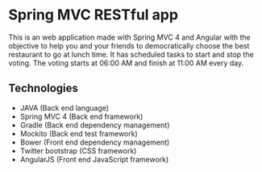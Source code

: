 Spring MVC RESTful app
========

 This is an web application made with Spring MVC 4 and Angular with the objective to help you and your friends to 
 democratically choose the best restaurant to go at lunch time. It has scheduled tasks to start and stop the voting.
 The voting starts at 06:00 AM and finish at 11:00 AM every day.

Technologies 
----
* JAVA (Back end language)
* Spring MVC 4 (Back end framework)
* Gradle (Back end dependency management) 
* Mockito (Back end test framework)
* Bower (Front end dependency management)
* Twitter bootstrap (CSS framework)
* AngularJS (Front end JavaScript framework)